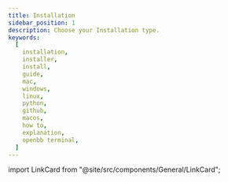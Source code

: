```yaml
---
title: Installation
sidebar_position: 1
description: Choose your Installation type.
keywords:
  [
    installation,
    installer,
    install,
    guide,
    mac,
    windows,
    linux,
    python,
    github,
    macos,
    how to,
    explanation,
    openbb terminal,
  ]
---
```


import LinkCard from "@site/src/components/General/LinkCard";

<LinkCard
	title="Windows"
	description="Install the OpenBB Terminal via Windows (10 or greater)"
    url="/terminal/installation/windows"
    platform = "windows"
/>
<LinkCard
	title="MacOS"
	description="Install the OpenBB Terminal on MacOS (Big Sur or later)."
    url="/terminal/installation/macos"
    platform = "macos"
/>
<LinkCard
	title="Source"
	description="Install the OpenBB Terminal via source code"
    url="/terminal/installation/source"
    platform = "source"
/>
<LinkCard
	title="PyPI"
	description="Install the OpenBB Terminal via PyPI"
    url="/terminal/installation/pypi"
    platform = "pypi"
/>
<LinkCard
	title="Docker"
	description="Installing the OpenBB Terminal via Docker"
    url="/terminal/installation/docker"
    platform = "docker"
/>
